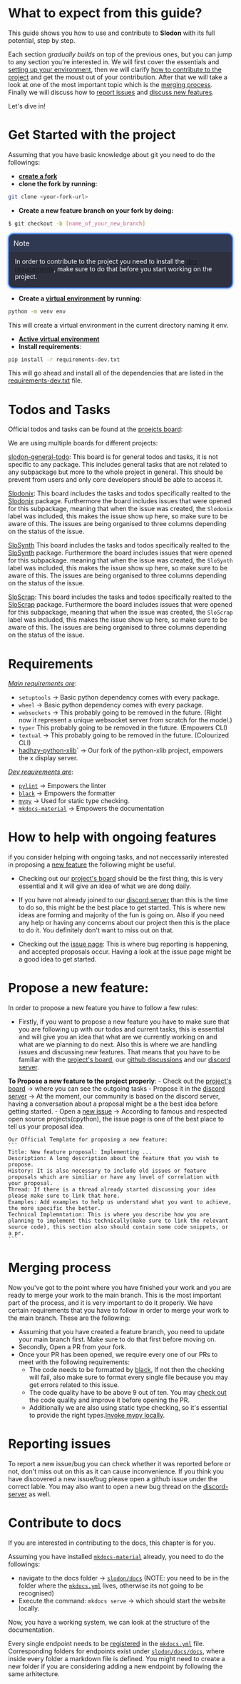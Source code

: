 # What to expect from this guide?
This guide shows you how to use and contribute to **Slodon** with its full potential, step by step.

Each section *gradually builds* on top of the previous ones, but you can jump to any section you're interested in.
We will first cover the essentials and [setting up your environment](#get-started-with-the-project), then we will clarify [how to contribute to the project](#how-to-help-with-ongoing-features) and get the moust out of your contribution. After that we will take a look at one of the most important topic which is the [merging process](#merging-process). Finally we will discuss how to [report issues](#reporting-issues) and [discuss new features](#propose-a-new-feature).

Let's dive in!

# Get Started with the project
Assuming that you have basic knowledge about git you need to do the followings:

-  **[create a fork](https://docs.github.com/en/get-started/quickstart/fork-a-repo)**
- **clone the fork by running:**
```bash
git clone <your-fork-url>
```
- **Create a new feature branch on your fork by doing:**
```bash
$ git checkout -b [name_of_your_new_branch]
```

<div class="warning" style='background-color: hsla(232,15%,21%,1); color: white; box-shadow: 0 0 5px #2977ff; border: 2px solid #2977ff; border-radius: 12px;'>
<div style='font-size:16px; font-weight:semi-bold; padding: 10px;  border-radius: 10px 10px 0px 0px; background-color: #303952;'>
  <span style="">Note<span> 
</div>
<span>
<div style='margin-left: 11px; padding: 2px; margin-top: 10px; text-align:left'>
<span class='font-style: bold; color: #cf1121'>
In order to contribute to the project you need to install the <a href="https://github.com/Hadhzy/slodon/blob/main/requirements-dev.txt">dev requirements</a>, make sure to do that before you start working on the project.
</div>
</p></span>
</div>


- **Create a [virtual environment](https://docs.python.org/3/library/venv.html#creating-virtual-environments) by running:**
```bash
python -m venv env
```
This will create a virtual environment in the current directory naming it env.
- **[Active virtual environment](https://docs.python.org/3/library/venv.html#creating-virtual-environments)**
- **Install requirements**:
```bash
pip install -r requirements-dev.txt
```
This will go ahead and install all of the dependencies that are listed in the [requirements-dev.txt](https://github.com/Hadhzy/slodon/blob/main/requirements-dev.txt) file.

# Todos and Tasks
Official todos and tasks can be found at the [proejcts board](https://github.com/Hadhzy/slodon/projects?query=is%3Aopen):

We are using multiple boards for different projects:

[slodon-general-todo](https://github.com/orgs/Hadhzy/projects/4):
This board is for general todos and tasks, it is not specific to any package. This includes general tasks that are not related to any subpackage but more to the whole project in general. This should be prevent from users and only core developers should be able to access it. 

[Slodonix](https://github.com/orgs/Hadhzy/projects/13):
This board includes the tasks and todos specifically realted to the [Slodonix]() package. Furthermore the board includes issues that were opened for this subpackage, meaning that when the issue was created, the `Slodonix` label was included, this makes the issue show up here, so make sure to be aware of this. The issues are being organised to three columns depending on the status of the issue. 

[SloSynth](https://github.com/orgs/Hadhzy/projects/15)
This board includes the tasks and todos specifically realted to the [SloSynth]() package. Furthermore the board includes issues that were opened for this subpackage. meaning that when the issue was created, the `SloSynth` label was included, this makes the issue show up here, so make sure to be aware of this. The issues are being organised to three columns depending on the status of the issue.

[SloScrap](https://github.com/orgs/Hadhzy/projects/8):
This board includes the tasks and todos specifically realted to the [SloScrap]() package. Furthermore the board includes issues that were opened for this subpackage, meaning that when the issue was created, the `SloScrap` label was included, this makes the issue show up here, so make sure to be aware of this. The issues are being organised to three columns depending on the status of the issue.

# Requirements

*[Main requirements are](https://github.com/Hadhzy/slodon/blob/main/pyproject.toml#L3-L10)*:

- `setuptools` -> Basic python dependency comes with every package.
- `wheel` -> Basic python dependency comes with every package.
- `websockets` -> This probably going to be removed in the future. (Right now it represent a unique websocket server from scratch for the model.)
- `typer` This probably going to be removed in the future. (Empowers CLI)
- `textual` -> This probably going to be removed in the future. (Colourized CLI)
- [hadhzy-python-xlib](https://pypi.org/project/hadhzy-python-xlib/)` -> Our fork of the python-xlib project, empowers the x display server.

*[Dev requirements are](https://github.com/Hadhzy/slodon/blob/main/requirements-dev.txt)*:

- [`pylint`](https://pypi.org/project/pylint/) -> Empowers the linter
- [`black`](https://pypi.org/project/black/) -> Empowers the formatter
- [`mypy`](https://mypy.readthedocs.io/en/stable/) -> Used for static type checking.
- [`mkdocs-material`](https://squidfunk.github.io/mkdocs-material/) -> Empowers the documentation

# How to help with ongoing features
if you consider helping with ongoing tasks, and not neccessarily interested in proposing a [new feature](#propose-a-new-feature) the following might be useful.

- Checking out our [project's board](https://github.com/orgs/Hadhzy/projects) should be the first thing, this is very essential and it will give an idea of what we are dong daily. 

- If you have not already joined to our [discord server](https://discord.gg/gaRuN8jC) than this is the time to do so, this might be the best place to get started. This is where new ideas are forming and majority of the fun is going on. Also if you need any help or having any concerns about our project then this is the place to do it. You definitely don't want to miss out on that. 

- Checking out the [issue page](https://github.com/Hadhzy/slodon/issues): This is where bug reporting is happening, and accepted proposals occur. Having a look at the issue page might be a good idea to get started.
    
# Propose a new feature:
In order to propose a new feature you have to follow a few rules:

- Firstly, if you want to propose a new feature you have to make sure that you are following up with our todos and current tasks, this is essential and will give you an idea that what are we currently working on and what are we planning to do next. Also this is where we are handling issues and discussing new features. That means that you have to be familiar with the [project's board](https://github.com/orgs/Hadhzy/projects), our [github discussions](https://github.com/orgs/Hadhzy/discussions) and our [discord server](https://discord.gg/gaRuN8jC).

**To Propose a new feature to the project properly**:
    - Check out the [project's board](https://github.com/Hadhzy/slodon/projects?query=is%3Aopen) -> where you can see the outgoing tasks
    - Propose it in the [discord server](https://discord.gg/gaRuN8jC) -> At the moment, our community is based on the discord server, having a conversation about a proposal might be a the best idea before getting started. 
    - Open a [new issue](https://github.com/Hadhzy/slodon/issues) -> According to famous and respected open source projects(cpython), the issue page is one of the best  place to tell us your proposal idea.
    
    Our Official Template for proposing a new feature:
    ```
    Title: New feature proposal: Implementing ...
    Description: A long description about the feature that you wish to propose.
    History: It is also necessary to include old issues or feature proposals which are similiar or have any level of correlation with your proposal.
    Thread: If there is a thread already started discussing your idea please make sure to link that here.
    Examples: Add examples to help us understand what you want to achieve, the more specific the better.
    Technical Implemntation: This is where you describe how you are planning to implement this technically(make sure to link the relevant source code), this section also should contain some code snippets, or a pr.
    ```



# Merging process
Now you've got to the point where you have finished your work and you are ready to merge your work to the main branch. This is the most important part of the process, and it is very important to do it properly. We have certain requirements that you have to follow in order to merge your work to the main branch. These are the following:

- Assuming that you have created a feature branch, you need to update your main branch first. Make sure to do that first before moving on.
- Secondly, Open a PR from your fork.
- Once your PR has been opened, we require every one of our PRs to meet with the following requirements: 
    - The code needs to be formatted by [black](https://github.com/orgs/Hadhzy/projects/8), If not then the checking will fail, also make sure to format every single file because you may get errors related to this issue. 
    - The code quality have to be above 9 out of ten. You may [check out](https://docs.pylint.org/run.html#invoking-pylint) the code quality and improve it before opening the PR.
    - Additionally we are also using static type checking, so it's essential to provide the right types.[Invoke mypy locally](https://mypy.readthedocs.io/en/stable/getting_started.html#installing-and-running-mypy).

# Reporting issues
To report a new issue/bug you can check whether it was reported before or not, don't miss out on this as it can cause inconvenience. 
If you think you have discovered a new issue/bug please open a github issue under the correct lable.
You may also want to open a new bug thread on the [discord-server](https://discord.gg/gaRuN8jC) as well.


# Contribute to docs
If you are interested in contributing to the docs, this chapter is for you.

Assuming you have installed [`mkdocs-material`](https://squidfunk.github.io/mkdocs-material/) already, you need to do the followings:

- navigate to the docs folder -> [`slodon/docs`](https://github.com/Hadhzy/slodon/tree/main/docs) (NOTE: you need to be in the folder where the [`mkdocs.yml`](https://github.com/Hadhzy/slodon/blob/main/docs/mkdocs.yml) lives, otherwise its not going to be recognised)
- Execute the command: `mkdocs serve` -> which should start the website locally.

Now, you have a working system, we can look at the structure of the documentation.

Every single endpoint needs to be [registered](https://github.com/Hadhzy/slodon/blob/main/docs/mkdocs.yml#L56) in the [`mkdocs.yml`](https://github.com/Hadhzy/slodon/blob/main/docs/mkdocs.yml) file.
Corresponding folders for endpoints exist under [`slodon/docs/docs`](https://github.com/Hadhzy/slodon/blob/main/docs/mkdocs.yml), where inside every folder a markdown file is defined.
You might need to create a new folder if you are considering adding a new endpoint by following the same arhitecture.
